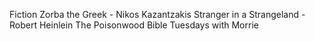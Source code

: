 Fiction
Zorba the Greek - Nikos Kazantzakis
Stranger in a Strangeland - Robert Heinlein
The Poisonwood Bible
Tuesdays with Morrie